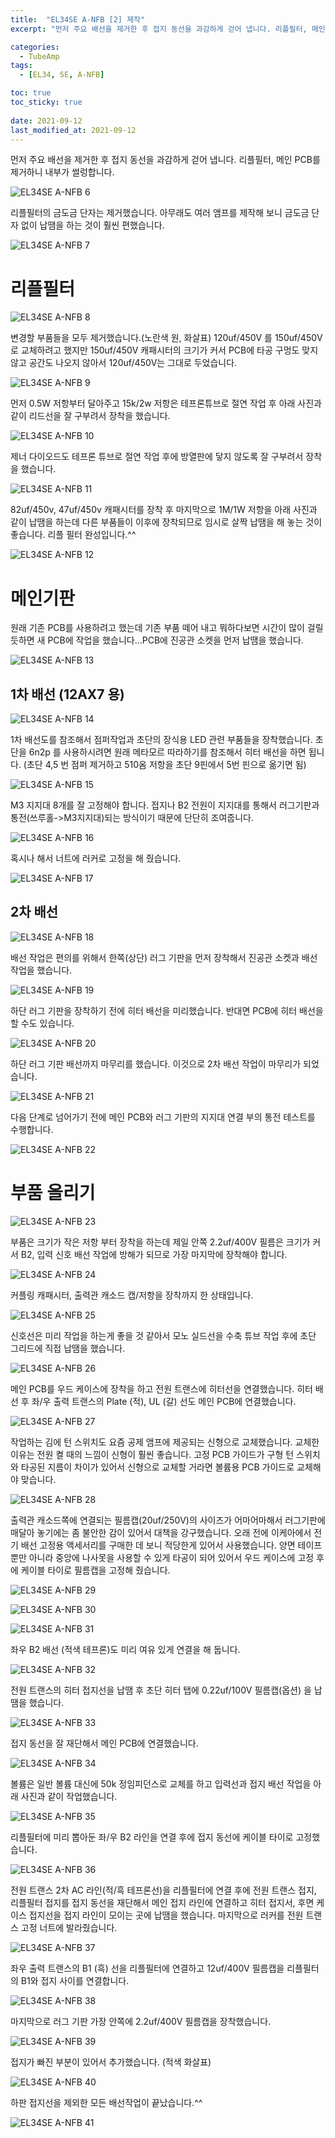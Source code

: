 ```yaml
---
title:  "EL34SE A-NFB [2] 제작"
excerpt: "먼저 주요 배선을 제거한 후 접지 동선을 과감하게 걷어 냅니다. 리플필터, 메인 PCB를 제거하니 내부가 썰렁합니다."

categories:
  - TubeAmp
tags:
  - [EL34, SE, A-NFB]

toc: true
toc_sticky: true
 
date: 2021-09-12
last_modified_at: 2021-09-12
---
```

먼저 주요 배선을 제거한 후 접지 동선을 과감하게 걷어 냅니다. 리플필터, 메인 PCB를 제거하니 내부가 썰렁합니다.

![EL34SE A-NFB 6](/assets/images/EL34SE-ANFB-06.png)

리플필터의 금도금 단자는 제거했습니다. 아무래도 여러 앰프를 제작해 보니 금도금 단자 없이 납땜을 하는 것이 훨씬 편했습니다.

![EL34SE A-NFB 7](/assets/images/EL34SE-ANFB-07.png)

# 리플필터

![EL34SE A-NFB 8](/assets/images/EL34SE-ANFB-08.png)

변경할 부품들을 모두 제거했습니다.(노란색 원, 화살표) 120uf/450V 를 150uf/450V로 교체하려고 했지만 150uf/450V 캐패시터의 크기가 커서 PCB에 타공 구멍도 맞지 않고 공간도 나오지 않아서 120uf/450V는 그대로 두었습니다. 

![EL34SE A-NFB 9](/assets/images/EL34SE-ANFB-09.png)

먼저 0.5W 저항부터 달아주고 15k/2w 저항은 테프론튜브로 절연 작업 후 아래 사진과 같이 리드선을 잘 구부려서 장착을 했습니다. 

![EL34SE A-NFB 10](/assets/images/EL34SE-ANFB-10.png)

제너 다이오드도 테프론 튜브로 절연 작업 후에 방열판에 닿지 않도록 잘 구부려서 장착을 했습니다. 

![EL34SE A-NFB 11](/assets/images/EL34SE-ANFB-11.png)

82uf/450v, 47uf/450v 캐패시터를 장착 후 마지막으로 1M/1W 저항을 아래 사진과 같이 납땜을 하는데 다른 부품들이 이후에 장착되므로 임시로 살짝 납땜을 해 놓는 것이 좋습니다. 리플 필터 완성입니다.^^ 

![EL34SE A-NFB 12](/assets/images/EL34SE-ANFB-12.png)

# 메인기판

원래 기존 PCB를 사용하려고 했는데 기존 부품 떼어 내고 뭐하다보면 시간이 많이 걸릴 듯하면 새 PCB에 작업을 했습니다...PCB에 진공관 소켓을 먼저 납땜을 했습니다.

![EL34SE A-NFB 13](/assets/images/EL34SE-ANFB-13.png)

## 1차 배선 (12AX7 용)

![EL34SE A-NFB 14](/assets/images/EL34SE-ANFB-14.png)

1차 배선도를 참조해서 점퍼작업과 초단의 장식용 LED 관련 부품들을 장착했습니다. 초단을 6n2p 를 사용하시려면 원래 메타모르 따라하기를 참조해서 히터 배선을 하면 됩니다. (초단 4,5 번 점퍼 제거하고 510옴 저항을 초단 9핀에서 5번 핀으로 옮기면 됨)

![EL34SE A-NFB 15](/assets/images/EL34SE-ANFB-15.png)

M3 지지대 8개를 잘 고정해야 합니다. 접지나 B2 전원이 지지대를 통해서 러그기판과 통전(쓰루홀->M3지지대)되는 방식이기 때문에 단단히 조여줍니다.

![EL34SE A-NFB 16](/assets/images/EL34SE-ANFB-16.png)

혹시나 해서 너트에 러커로 고정을 해 줬습니다.

![EL34SE A-NFB 17](/assets/images/EL34SE-ANFB-17.png)

## 2차 배선

![EL34SE A-NFB 18](/assets/images/EL34SE-ANFB-18.png)

배선 작업은 편의를 위해서 한쪽(상단) 러그 기판을 먼저 장착해서 진공관 소켓과 배선 작업을 했습니다. 

![EL34SE A-NFB 19](/assets/images/EL34SE-ANFB-19.png)

하단 러그 기판을 장착하기 전에 히터 배선을 미리했습니다. 반대면 PCB에 히터 배선을 할 수도 있습니다.

![EL34SE A-NFB 20](/assets/images/EL34SE-ANFB-20.png)

하단 러그 기판 배선까지 마무리를 했습니다. 이것으로 2차 배선 작업이 마무리가 되었습니다.

![EL34SE A-NFB 21](/assets/images/EL34SE-ANFB-21.png)

다음 단계로 넘어가기 전에 메인 PCB와 러그 기판의 지지대 연결 부의 통전 테스트를 수행합니다.

![EL34SE A-NFB 22](/assets/images/EL34SE-ANFB-22.png)

# 부품 올리기

![EL34SE A-NFB 23](/assets/images/EL34SE-ANFB-23.png)

부품은 크기가 작은 저항 부터 장착을 하는데 제일 안쪽 2.2uf/400V 필름은 크기가 커서 B2, 입력 신호 배선 작업에 방해가 되므로 가장 마지막에 장착해야 합니다.

![EL34SE A-NFB 24](/assets/images/EL34SE-ANFB-24.png)

커플링 캐패시터, 출력관 캐소드 캡/저항을 장착까지 한 상태입니다.

![EL34SE A-NFB 25](/assets/images/EL34SE-ANFB-25.png)

신호선은 미리 작업을 하는게 좋을 것 같아서 모노 실드선을 수축 튜브 작업 후에 초단 그리드에 직접 납땜을 했습니다.

![EL34SE A-NFB 26](/assets/images/EL34SE-ANFB-26.png)

메인 PCB를 우드 케이스에 장착을 하고 전원 트랜스에 히터선을 연결했습니다. 히터 배선 후 좌/우 출력 트랜스의 Plate (적), UL (갈) 선도 메인 PCB에 연결했습니다. 

![EL34SE A-NFB 27](/assets/images/EL34SE-ANFB-27.png)

작업하는 김에 턴 스위치도 요즘 공제 앰프에 제공되는 신형으로 교체했습니다. 교체한 이유는 전원 켤 때의 느낌이 신형이 훨씬 좋습니다. 고정 PCB 가이드가 구형 턴 스위치와 타공된 지름이 차이가 있어서 신형으로 교체할 거라면 볼륨용 PCB 가이드로 교체해야 맞습니다. 

![EL34SE A-NFB 28](/assets/images/EL34SE-ANFB-28.png)

출력관 캐소드쪽에 연결되는 필름캡(20uf/250V)의 사이즈가 어마어마해서 러그기판에 매달아 놓기에는 좀 불안한 감이 있어서 대책을 강구했습니다. 오래 전에 이케아에서 전기 배선 고정용 액세서리를 구매한 데 보니 적당한게 있어서 사용했습니다. 양면 테이프뿐만 아니라 중앙에 나사못을 사용할 수 있게 타공이 되어 있어서 우드 케이스에 고정 후에 케이블 타이로 필름캡을 고정해 줬습니다.

![EL34SE A-NFB 29](/assets/images/EL34SE-ANFB-29.png)

![EL34SE A-NFB 30](/assets/images/EL34SE-ANFB-30.png)

![EL34SE A-NFB 31](/assets/images/EL34SE-ANFB-31.png)

좌우 B2 배선 (적색 테프론)도 미리 여유 있게 연결을 해 둡니다.

![EL34SE A-NFB 32](/assets/images/EL34SE-ANFB-32.png)

전원 트랜스의 히터 접지선을 납땜 후 초단 히터 탭에 0.22uf/100V 필름캡(옵션) 을 납땜을 했습니다. 

![EL34SE A-NFB 33](/assets/images/EL34SE-ANFB-33.png)

접지 동선을 잘 재단해서 메인 PCB에 연결했습니다.

![EL34SE A-NFB 34](/assets/images/EL34SE-ANFB-34.png)

볼륨은 일반 볼륨 대신에 50k 정임피던스로 교체를 하고 입력선과 접지 배선 작업을 아래 사진과 같이 작업했습니다. 

![EL34SE A-NFB 35](/assets/images/EL34SE-ANFB-35.png)

리플필터에 미리 뽑아둔 좌/우 B2 라인을 연결 후에 접지 동선에 케이블 타이로 고정했습니다.

![EL34SE A-NFB 36](/assets/images/EL34SE-ANFB-36.png)

전원 트랜스 2차 AC 라인(적/흑 테프론선)을 리플필터에 연결 후에 전원 트랜스 접지, 리플필터 접지를 접지 동선을 재단해서 메인 접지 라인에 연결하고 히터 접지서, 후면 케이스 접지선을 접지 라인이 모이는 곳에 납땜을 했습니다. 마지막으로 러커를 전원 트랜스 고정 너트에 발라줬습니다.  

![EL34SE A-NFB 37](/assets/images/EL34SE-ANFB-37.png)

좌우 출력 트랜스의 B1 (흑) 선을 리플필터에 연결하고 12uf/400V 필름캡을 리플필터의 B1와 접지 사이를 연결합니다.

![EL34SE A-NFB 38](/assets/images/EL34SE-ANFB-38.png)

마지막으로 러그 기판 가장 안쪽에 2.2uf/400V 필름캡을 장착했습니다.

![EL34SE A-NFB 39](/assets/images/EL34SE-ANFB-39.png)

접지가 빠진 부분이 있어서 추가했습니다. (적색 화살표)

![EL34SE A-NFB 40](/assets/images/EL34SE-ANFB-40.png)

하판 접지선을 제외한 모든 배선작업이 끝났습니다.^^

![EL34SE A-NFB 41](/assets/images/EL34SE-ANFB-41.png)